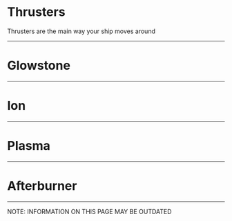 # Thrusters
Thrusters are the main way your ship moves around

---
# Glowstone

---
# Ion

---
# Plasma

---
# Afterburner





---
NOTE: INFORMATION ON THIS PAGE MAY BE OUTDATED
